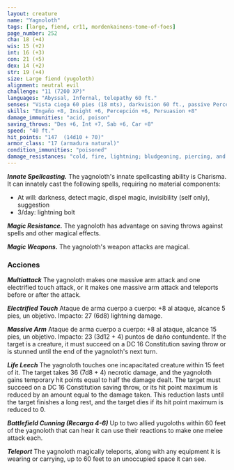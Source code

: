 ```yaml
---
layout: creature
name: "Yagnoloth"
tags: [large, fiend, cr11, mordenkainens-tome-of-foes]
page_number: 252
cha: 18 (+4)
wis: 15 (+2)
int: 16 (+3)
con: 21 (+5)
dex: 14 (+2)
str: 19 (+4)
size: Large fiend (yugoloth)
alignment: neutral evil
challenge: "11 (7200 XP)"
languages: "Abyssal, Infernal, telepathy 60 ft."
senses: "Vista ciega 60 pies (18 mts), darkvision 60 ft., passive Perception 16"
skills: "Engaño +8, Insight +6, Percepción +6, Persuasion +8"
damage_immunities: "acid, poison"
saving_throws: "Des +6, Int +7, Sab +6, Car +8"
speed: "40 ft."
hit_points: "147  (14d10 + 70)"
armor_class: "17 (armadura natural)"
condition_immunities: "poisoned"
damage_resistances: "cold, fire, lightning; bludgeoning, piercing, and slashing from nonmagical attacks"
---
```


***Innate Spellcasting.*** The yagnoloth's innate spellcasting ability is Charisma. It can innately cast the following spells, requiring no material components:
* At will: darkness, detect magic, dispel magic, invisibility (self only), suggestion
* 3/day: lightning bolt

***Magic Resistance.*** The yagnoloth has advantage on saving throws against spells and other magical effects.

***Magic Weapons.*** The yagnoloth's weapon attacks are magical.

### Acciones

***Multiattack*** The yagnoloth makes one massive arm attack and one electrified touch attack, or it makes one massive arm attack and teleports before or after the attack.

***Electrified Touch*** Ataque de arma cuerpo a cuerpo: +8 al ataque, alcance 5 pies, un objetivo. Impacto: 27 (6d8) lightning damage.

***Massive Arm*** Ataque de arma cuerpo a cuerpo: +8 al ataque, alcance 15 pies, un objetivo. Impacto: 23 (3d12 + 4) puntos de daño contundente. If the target is a creature, it must succeed on a DC 16 Constitution saving throw or is stunned until the end of the yagnoloth's next turn.

***Life Leech*** The yagnoloth touches one incapacitated creature within 15 feet of it. The target takes 36 (7d8 + 4) necrotic damage, and the yagnoloth gains temporary hit points equal to half the damage dealt. The target must succeed on a DC 16 Constitution saving throw, or its hit point maximum is reduced by an amount equal to the damage taken. This reduction lasts until the target finishes a long rest, and the target dies if its hit point maximum is reduced to 0.

***Battlefield Cunning (Recarga 4-6)*** Up to two allied yugoloths within 60 feet of the yagnoloth that can hear it can use their reactions to make one melee attack each.

***Teleport*** The yagnoloth magically teleports, along with any equipment it is wearing or carrying, up to 60 feet to an unoccupied space it can see.